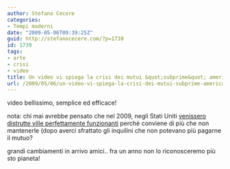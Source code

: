 ```yaml
---
author: Stefano Cecere
categories:
- Tempi moderni
date: "2009-05-06T09:39:25Z"
guid: http://stefanocecere.com/?p=1739
id: 1739
tags:
- arte
- crisi
- video
title: Un video vi spiega la crisi dei mutui &quot;subprime&quot; americani&#8230;
url: /2009/05/06/un-video-vi-spiega-la-crisi-dei-mutui-subprime-americani/
---
```


video bellissimo, semplice ed efficace!
  
nota: chi mai avrebbe pensato che nel 2009, negli Stati Uniti [venissero distrutte ville perfettamente funzionanti](http://www.corriere.it/esteri/09_maggio_05/banche_distrugge_ville_caretto_84bc52e0-39a9-11de-ab3d-00144f02aabc.shtml) perchè conviene di più che non mantenerle (dopo averci sfrattato gli inquilini che non potevano più pagarne il mutuo?
  
grandi cambiamenti in arrivo amici.. fra un anno non lo riconosceremo più sto pianeta!